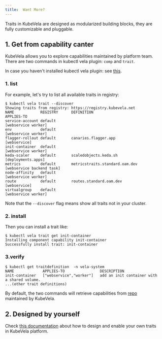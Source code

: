 ```yaml
---
title:  Want More?
---
```


Traits in KubeVela are designed as modularized building blocks, they are fully customizable and pluggable.

## 1. Get from capability canter

KubeVela allows you to explore capabilities maintained by platform team. There are two commands in kubectl vela
plugin: `comp` and `trait`.

In case you haven't installed kubectl vela plugin: see [this](../../developers/references/kubectl-plugin#install-kubectl-vela-plugin).

### 1. list

For example, let's try to list all available traits in registry:

```shell
$ kubectl vela trait --discover
Showing traits from registry: https://registry.kubevela.net
NAME           	REGISTRY	  DEFINITION                    		APPLIES-TO               
service-account	default  	                              		    [webservice worker]      
env            	default 		                                    [webservice worker]      
flagger-rollout	default       canaries.flagger.app          		[webservice]             
init-container 	default 		                                    [webservice worker]      
keda-scaler    	default       scaledobjects.keda.sh         		[deployments.apps]       
metrics        	default       metricstraits.standard.oam.dev		[webservice backend task]
node-affinity  	default		                              		    [webservice worker]      
route          	default       routes.standard.oam.dev       		[webservice]             
virtualgroup   	default		                              		    [webservice worker] 
```
Note that the `--discover` flag means show all traits not in your cluster.

### 2. install

Then you can install a trait like:

```shell
$ kubectl vela trait get init-container
Installing component capability init-container
Successfully install trait: init-container                                                                                                 
```

### 3.verify

```shell
$ kubectl get traitdefinition  -n vela-system
NAME             APPLIES-TO                DESCRIPTION
init-container   ["webservice","worker"]   add an init container with a shared volume.
...(other trait definitions)
```

By default, the two commands will retrieve capabilities
from [repo](https://registry.kubevela.net) maintained by KubeVela.

## 2. Designed by yourself

Check [this documentation](../../platform-engineers/cue/trait) about how to design and enable your own traits in
KubeVela platform.